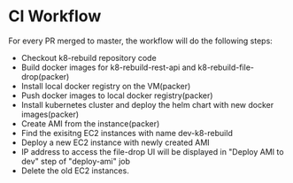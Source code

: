 # CI Workflow

For every PR merged to master, the workflow will do the following steps:

- Checkout k8-rebuild repository code
- Build docker images for k8-rebuild-rest-api and k8-rebuild-file-drop(packer)
- Install local docker registry on the VM(packer)
- Push docker images to local docker registry(packer)
- Install kubernetes cluster and deploy the helm chart with new docker images(packer)
- Create AMI from the instance(packer)
- Find the exisitng EC2 instances with name dev-k8-rebuild
- Deploy a new EC2 instance with newly created AMI
- IP address to access the file-drop UI will be displayed in "Deploy AMI to dev" step of "deploy-ami" job
- Delete the old EC2 instances.
